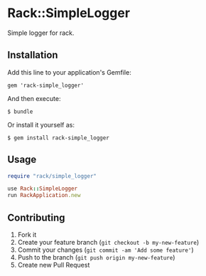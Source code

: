 # Rack::SimpleLogger

Simple logger for rack.

## Installation

Add this line to your application's Gemfile:

    gem 'rack-simple_logger'

And then execute:

    $ bundle

Or install it yourself as:

    $ gem install rack-simple_logger

## Usage

```ruby
require "rack/simple_logger"

use Rack::SimpleLogger
run RackApplication.new
```

## Contributing

1. Fork it
2. Create your feature branch (`git checkout -b my-new-feature`)
3. Commit your changes (`git commit -am 'Add some feature'`)
4. Push to the branch (`git push origin my-new-feature`)
5. Create new Pull Request
